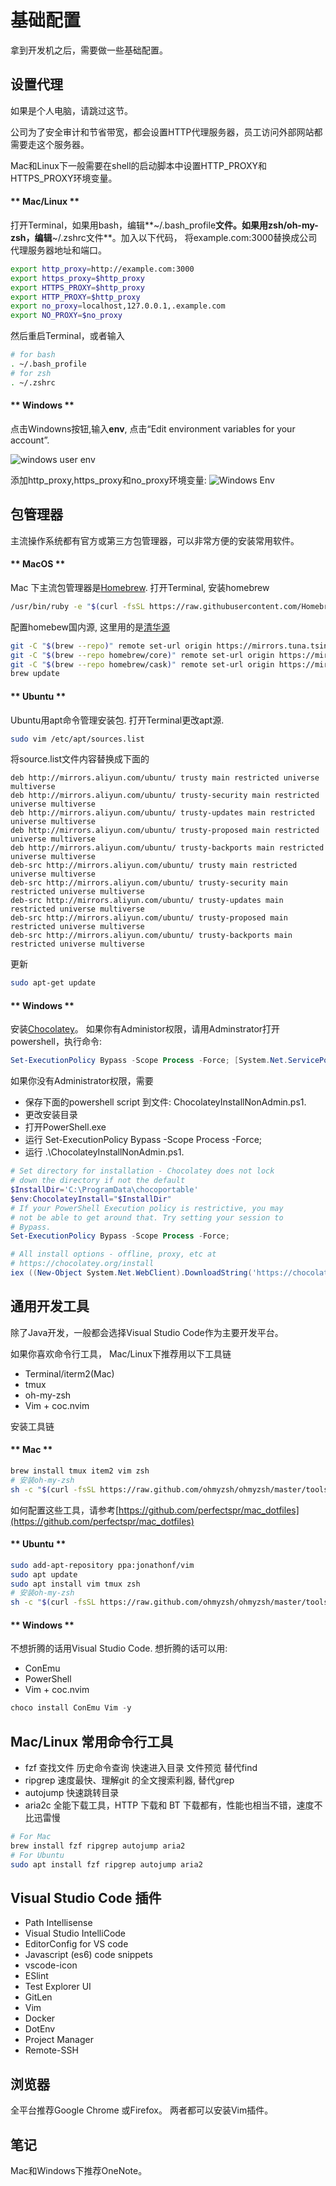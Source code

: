 # 基础配置

拿到开发机之后，需要做一些基础配置。

## 设置代理

如果是个人电脑，请跳过这节。

公司为了安全审计和节省带宽，都会设置HTTP代理服务器，员工访问外部网站都需要走这个服务器。

Mac和Linux下一般需要在shell的启动脚本中设置HTTP_PROXY和HTTPS_PROXY环境变量。

<!-- tabs:start -->
#### ** Mac/Linux **
打开Terminal，如果用bash，编辑**~/.bash_profile**文件。如果用zsh/oh-my-zsh，编辑**~/.zshrc文件**。加入以下代码，
将example.com:3000替换成公司代理服务器地址和端口。
```bash
export http_proxy=http://example.com:3000
export https_proxy=$http_proxy
export HTTPS_PROXY=$http_proxy
export HTTP_PROXY=$http_proxy
export no_proxy=localhost,127.0.0.1,.example.com
export NO_PROXY=$no_proxy
```
然后重启Terminal，或者输入
```bash
# for bash
. ~/.bash_profile
# for zsh
. ~/.zshrc
```
#### ** Windows **

点击Windowns按钮,输入**env**, 点击“Edit environment variables for your account”.

![windows user env](https://photo-1300482669.cos.ap-shanghai.myqcloud.com/2020/02/windows_user_env.png)

添加http_proxy,https_proxy和no_proxy环境变量:
![Windows Env](https://photo-1300482669.cos.ap-shanghai.myqcloud.com/2020/02/windows_env.png)

<!-- tabs:end -->


## 包管理器

主流操作系统都有官方或第三方包管理器，可以非常方便的安装常用软件。
<!-- tabs:start -->
#### ** MacOS **
Mac 下主流包管理器是[Homebrew](https://brew.sh/).  打开Terminal, 安装homebrew
```bash
/usr/bin/ruby -e "$(curl -fsSL https://raw.githubusercontent.com/Homebrew/install/master/install)"
```
配置homebew国内源, 这里用的是[清华源](https://mirrors.tuna.tsinghua.edu.cn/help/homebrew/)
```bash
git -C "$(brew --repo)" remote set-url origin https://mirrors.tuna.tsinghua.edu.cn/git/homebrew/brew.git
git -C "$(brew --repo homebrew/core)" remote set-url origin https://mirrors.tuna.tsinghua.edu.cn/git/homebrew/homebrew-core.git
git -C "$(brew --repo homebrew/cask)" remote set-url origin https://mirrors.tuna.tsinghua.edu.cn/git/homebrew/homebrew-cask.git
brew update
```
#### ** Ubuntu  **
Ubuntu用apt命令管理安装包.  打开Terminal更改apt源.

```bash
sudo vim /etc/apt/sources.list
```
将source.list文件内容替换成下面的
```text
deb http://mirrors.aliyun.com/ubuntu/ trusty main restricted universe multiverse
deb http://mirrors.aliyun.com/ubuntu/ trusty-security main restricted universe multiverse
deb http://mirrors.aliyun.com/ubuntu/ trusty-updates main restricted universe multiverse
deb http://mirrors.aliyun.com/ubuntu/ trusty-proposed main restricted universe multiverse
deb http://mirrors.aliyun.com/ubuntu/ trusty-backports main restricted universe multiverse
deb-src http://mirrors.aliyun.com/ubuntu/ trusty main restricted universe multiverse
deb-src http://mirrors.aliyun.com/ubuntu/ trusty-security main restricted universe multiverse
deb-src http://mirrors.aliyun.com/ubuntu/ trusty-updates main restricted universe multiverse
deb-src http://mirrors.aliyun.com/ubuntu/ trusty-proposed main restricted universe multiverse
deb-src http://mirrors.aliyun.com/ubuntu/ trusty-backports main restricted universe multiverse
```
更新
```bash
sudo apt-get update
```

#### ** Windows  **
安装[Chocolatey](https://chocolatey.org/)。 如果你有Administor权限，请用Adminstrator打开powershell，执行命令:
```powershell
Set-ExecutionPolicy Bypass -Scope Process -Force; [System.Net.ServicePointManager]::SecurityProtocol = [System.Net.ServicePointManager]::SecurityProtocol -bor 3072; iex ((New-Object System.Net.WebClient).DownloadString('https://chocolatey.org/install.ps1'))
```
如果你没有Administrator权限，需要
- 保存下面的powershell script 到文件: ChocolateyInstallNonAdmin.ps1.
- 更改安装目录
- 打开PowerShell.exe
- 运行 Set-ExecutionPolicy Bypass -Scope Process -Force;
- 运行 .\ChocolateyInstallNonAdmin.ps1.

```powershell
# Set directory for installation - Chocolatey does not lock
# down the directory if not the default
$InstallDir='C:\ProgramData\chocoportable'
$env:ChocolateyInstall="$InstallDir"
# If your PowerShell Execution policy is restrictive, you may
# not be able to get around that. Try setting your session to
# Bypass.
Set-ExecutionPolicy Bypass -Scope Process -Force;

# All install options - offline, proxy, etc at
# https://chocolatey.org/install
iex ((New-Object System.Net.WebClient).DownloadString('https://chocolatey.org/install.ps1'))
```

<!-- tabs:end -->

## 通用开发工具

除了Java开发，一般都会选择Visual Studio Code作为主要开发平台。

如果你喜欢命令行工具， Mac/Linux下推荐用以下工具链
- Terminal/iterm2(Mac)
- tmux
- oh-my-zsh
- Vim + coc.nvim

安装工具链
<!-- tabs:start -->
#### ** Mac **
```bash
brew install tmux item2 vim zsh
# 安装oh-my-zsh
sh -c "$(curl -fsSL https://raw.github.com/ohmyzsh/ohmyzsh/master/tools/install.sh)"
```
如何配置这些工具，请参考[https://github.com/perfectspr/mac_dotfiles](https://github.com/perfectspr/mac_dotfiles)

#### ** Ubuntu **
```bash
sudo add-apt-repository ppa:jonathonf/vim
sudo apt update
sudo apt install vim tmux zsh
# 安装oh-my-zsh
sh -c "$(curl -fsSL https://raw.github.com/ohmyzsh/ohmyzsh/master/tools/install.sh)"
```
#### ** Windows **
不想折腾的话用Visual Studio Code.  想折腾的话可以用:
- ConEmu
- PowerShell
- Vim + coc.nvim
```powershell
choco install ConEmu Vim -y
```
<!-- tabs:end -->


## Mac/Linux 常用命令行工具
- fzf      查找文件 历史命令查询 快速进入目录 文件预览 替代find
- ripgrep  速度最快、理解git 的全文搜索利器, 替代grep
- autojump 快速跳转目录
- aria2c   全能下载工具，HTTP 下载和 BT 下载都有，性能也相当不错，速度不比迅雷慢

```bash
# For Mac
brew install fzf ripgrep autojump aria2
# For Ubuntu
sudo apt install fzf ripgrep autojump aria2
```

## Visual Studio Code 插件
- Path Intellisense
- Visual Studio IntelliCode
- EditorConfig for VS code
- Javascript (es6) code snippets
- vscode-icon
- ESlint
- Test Explorer UI
- GitLen
- Vim
- Docker
- DotEnv
- Project Manager
- Remote-SSH

## 浏览器
全平台推荐Google Chrome 或Firefox。 两者都可以安装Vim插件。

## 笔记
Mac和Windows下推荐OneNote。
